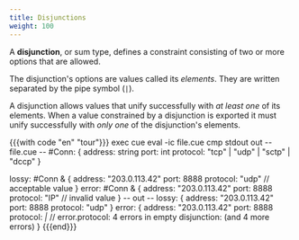 ```yaml
---
title: Disjunctions
weight: 100
---
```


A **disjunction**, or sum type,
defines a constraint consisting of two or more options that are allowed.

The disjunction's options are values called its *elements*.
They are written separated by the pipe symbol (`|`).

A disjunction allows values
that unify successfully with *at least one* of its elements.
When a value constrained by a disjunction is exported
it must unify successfully with *only one* of the disjunction's elements.
<!-- TODO: should we relax or refine this wording,
given that `x: 1 & ( 1 | int )` exports successfully? -->

{{{with code "en" "tour"}}}
exec cue eval -ic file.cue
cmp stdout out
-- file.cue --
#Conn: {
	address:  string
	port:     int
	protocol: "tcp" | "udp" | "sctp" | "dccp"
}

lossy: #Conn & {
	address:  "203.0.113.42"
	port:     8888
	protocol: "udp" // acceptable value
}
error: #Conn & {
	address:  "203.0.113.42"
	port:     8888
	protocol: "IP" // invalid value
}
-- out --
lossy: {
    address:  "203.0.113.42"
    port:     8888
    protocol: "udp"
}
error: {
    address:  "203.0.113.42"
    port:     8888
    protocol: _|_ // error.protocol: 4 errors in empty disjunction: (and 4 more errors)
}
{{{end}}}
